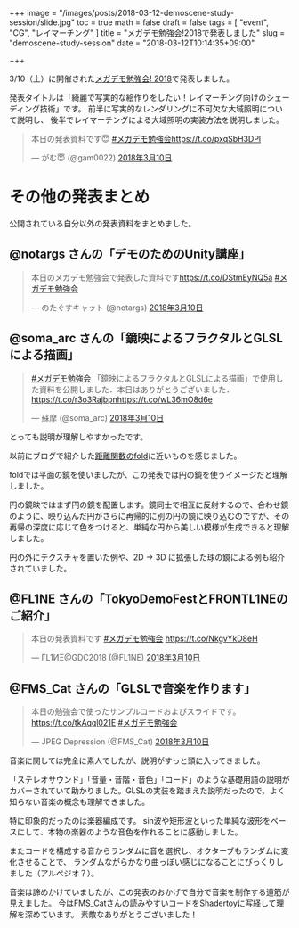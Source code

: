 +++
image = "/images/posts/2018-03-12-demoscene-study-session/slide.jpg"
toc = true
math = false
draft = false
tags = [
"event", "CG", "レイマーチング"
]
title = "メガデモ勉強会!2018で発表しました"
slug = "demoscene-study-session"
date = "2018-03-12T10:14:35+09:00"

+++

3/10（土）に開催された[メガデモ勉強会! 2018](https://atnd.org/events/93843)で発表しました。

発表タイトルは「綺麗で写実的な絵作りをしたい！レイマーチング向けのシェーディング技術」です。
前半に写実的なレンダリングに不可欠な大域照明について説明し、
後半でレイマーチングによる大域照明の実装方法を説明しました。

<script async class="speakerdeck-embed" data-id="74ea75d0686849238368f73150a7adba" data-ratio="1.33333333333333" src="//speakerdeck.com/assets/embed.js"></script>

<blockquote class="twitter-tweet" data-lang="ja"><p lang="ja" dir="ltr">本日の発表資料です😇 <a href="https://twitter.com/hashtag/%E3%83%A1%E3%82%AC%E3%83%87%E3%83%A2%E5%8B%89%E5%BC%B7%E4%BC%9A?src=hash&amp;ref_src=twsrc%5Etfw">#メガデモ勉強会</a><a href="https://t.co/pxqSbH3DPl">https://t.co/pxqSbH3DPl</a></p>&mdash; がむ😇 (@gam0022) <a href="https://twitter.com/gam0022/status/972340970892111874?ref_src=twsrc%5Etfw">2018年3月10日</a></blockquote>
<script async src="https://platform.twitter.com/widgets.js" charset="utf-8"></script>


# その他の発表まとめ

公開されている自分以外の発表資料をまとめました。

## @notargs さんの「デモのためのUnity講座」

<blockquote class="twitter-tweet" data-lang="ja"><p lang="ja" dir="ltr">本日のメガデモ勉強会で発表した資料です<a href="https://t.co/DStmEyNQ5a">https://t.co/DStmEyNQ5a</a> <a href="https://twitter.com/hashtag/%E3%83%A1%E3%82%AC%E3%83%87%E3%83%A2%E5%8B%89%E5%BC%B7%E4%BC%9A?src=hash&amp;ref_src=twsrc%5Etfw">#メガデモ勉強会</a></p>&mdash; のたぐすキャット (@notargs) <a href="https://twitter.com/notargs/status/972345507111616512?ref_src=twsrc%5Etfw">2018年3月10日</a></blockquote>
<script async src="https://platform.twitter.com/widgets.js" charset="utf-8"></script>

## @soma_arc さんの「鏡映によるフラクタルとGLSLによる描画」

<blockquote class="twitter-tweet" data-lang="ja"><p lang="ja" dir="ltr"><a href="https://twitter.com/hashtag/%E3%83%A1%E3%82%AC%E3%83%87%E3%83%A2%E5%8B%89%E5%BC%B7%E4%BC%9A?src=hash&amp;ref_src=twsrc%5Etfw">#メガデモ勉強会</a> 「鏡映によるフラクタルとGLSLによる描画」で使用した資料を公開しました．本日はありがとうございました．<a href="https://t.co/r3o3Rajbpn">https://t.co/r3o3Rajbpn</a><a href="https://t.co/wL36mO8d6e">https://t.co/wL36mO8d6e</a></p>&mdash; 蘇摩 (@soma_arc) <a href="https://twitter.com/soma_arc/status/972426826772434945?ref_src=twsrc%5Etfw">2018年3月10日</a></blockquote>
<script async src="https://platform.twitter.com/widgets.js" charset="utf-8"></script>

とっても説明が理解しやすかったです。

以前にブログで紹介した[距離関数のfold](/blog/2017/03/02/raymarching-fold/)に近いものを感じました。

foldでは平面の鏡を使いましたが、この発表では円の鏡を使うイメージだと理解しました。

円の鏡映ではまず円の鏡を配置します。鏡同士で相互に反射するので、合わせ鏡のように、映り込んだ円がさらに再帰的に別の円の鏡に映り込むのですが、その再帰の深度に応じて色をつけると、単純な円から美しい模様が生成できると理解しました。

円の外にテクスチャを置いた例や、2D -> 3D に拡張した球の鏡による例も紹介されていました。

## @FL1NE	さんの「TokyoDemoFestとFRONTL1NEのご紹介」

<blockquote class="twitter-tweet" data-lang="ja"><p lang="ja" dir="ltr">本日の発表資料です <a href="https://twitter.com/hashtag/%E3%83%A1%E3%82%AC%E3%83%87%E3%83%A2%E5%8B%89%E5%BC%B7%E4%BC%9A?src=hash&amp;ref_src=twsrc%5Etfw">#メガデモ勉強会</a> <a href="https://t.co/NkgvYkD8eH">https://t.co/NkgvYkD8eH</a></p>&mdash; ΓL1ИΞ@GDC2018 (@FL1NE) <a href="https://twitter.com/FL1NE/status/972377117815009280?ref_src=twsrc%5Etfw">2018年3月10日</a></blockquote>
<script async src="https://platform.twitter.com/widgets.js" charset="utf-8"></script>

## @FMS_Cat さんの「GLSLで音楽を作ります」

<blockquote class="twitter-tweet" data-lang="ja"><p lang="ja" dir="ltr">本日の勉強会で使ったサンプルコードおよびスライドです。 <a href="https://t.co/tkAqql021E">https://t.co/tkAqql021E</a> <a href="https://twitter.com/hashtag/%E3%83%A1%E3%82%AC%E3%83%87%E3%83%A2%E5%8B%89%E5%BC%B7%E4%BC%9A?src=hash&amp;ref_src=twsrc%5Etfw">#メガデモ勉強会</a></p>&mdash; JPEG Depression (@FMS_Cat) <a href="https://twitter.com/FMS_Cat/status/972495648883752960?ref_src=twsrc%5Etfw">2018年3月10日</a></blockquote>
<script async src="https://platform.twitter.com/widgets.js" charset="utf-8"></script>

音楽に関しては完全に素人でしたが、説明がすっと頭に入ってきました。

「ステレオサウンド」「音量・音階・音色」「コード」のような基礎用語の説明がカバーされていて助かりました。GLSLの実装を踏まえた説明だったので、よく知らない音楽の概念も理解できました。

特に印象的だったのは楽器編成です。
sin波や矩形波といった単純な波形をベースにして、本物の楽器のような音色を作れることに感動しました。

またコードを構成する音からランダムに音を選択し、オクターブもランダムに変化させることで、
ランダムながらかなり曲っぽい感じになることにびっくりしました（アルペジオ？）。

音楽は諦めかけていましたが、この発表のおかげで自分で音楽を制作する道筋が見えました。
今はFMS_Catさんの読みやすいコードをShadertoyに写経して理解を深めています。
素敵なありがとうございました！
